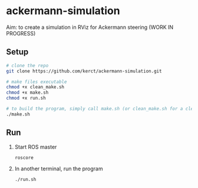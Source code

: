 # ackermann-simulation
Aim: to create a simulation in RViz for Ackermann steering (WORK IN PROGRESS)

## Setup
```bash
# clone the repo
git clone https://github.com/kerct/ackermann-simulation.git

# make files executable
chmod +x clean_make.sh
chmod +x make.sh
chmod +x run.sh

# to build the program, simply call make.sh (or clean_make.sh for a clean build)
./make.sh
```

## Run
1. Start ROS master
	```bash
	roscore
	```
1. In another terminal, run the program
	```bash
	./run.sh
	```
